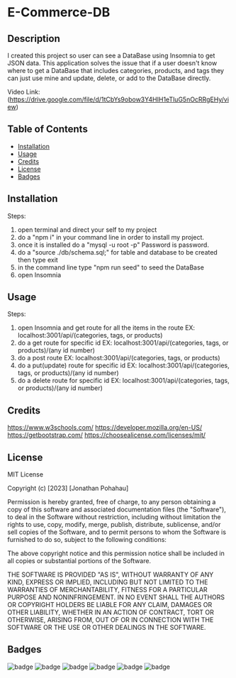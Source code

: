 # E-Commerce-DB


## Description 

I created this project so user can see a DataBase using Insomnia to get JSON data. This application solves the issue that if a user doesn't know where to get a DataBase that includes categories, products, and tags they can just use mine and update, delete, or add to the DataBase directly.

Video Link: (https://drive.google.com/file/d/1tCbYs9obow3Y4HIH1eTluG5nOcRRgEHy/view)


## Table of Contents

* [Installation](#installation)
* [Usage](#usage)
* [Credits](#credits)
* [License](#license)
* [Badges](#badges)


## Installation

Steps:
1. open terminal and direct your self to my project
2. do a "npm i" in your command line in order to install my project.
3. once it is installed do a "mysql -u root -p" Password is password.
4. do a "source ./db/schema.sql;" for table and database to be created then type exit 
5. in the command line type "npm run seed" to seed the DataBase
6. open Insomnia


## Usage 

Steps:
1. open Insomnia and get route for all the items in the route EX: localhost:3001/api/(categories, tags, or products)
2. do a get route for specific id EX: localhost:3001/api/(categories, tags, or products)/(any id number)
3. do a post route EX: localhost:3001/api/(categories, tags, or products)
4. do a put(update) route for specific id EX: localhost:3001/api/(categories, tags, or products)/(any id number)
5. do a delete route for specific id EX: localhost:3001/api/(categories, tags, or products)/(any id number)


## Credits

https://www.w3schools.com/
https://developer.mozilla.org/en-US/
https://getbootstrap.com/
https://choosealicense.com/licenses/mit/


## License

MIT License

Copyright (c) [2023] [Jonathan Pohahau]

Permission is hereby granted, free of charge, to any person obtaining a copy
of this software and associated documentation files (the "Software"), to deal
in the Software without restriction, including without limitation the rights
to use, copy, modify, merge, publish, distribute, sublicense, and/or sell
copies of the Software, and to permit persons to whom the Software is
furnished to do so, subject to the following conditions:

The above copyright notice and this permission notice shall be included in all
copies or substantial portions of the Software.

THE SOFTWARE IS PROVIDED "AS IS", WITHOUT WARRANTY OF ANY KIND, EXPRESS OR
IMPLIED, INCLUDING BUT NOT LIMITED TO THE WARRANTIES OF MERCHANTABILITY,
FITNESS FOR A PARTICULAR PURPOSE AND NONINFRINGEMENT. IN NO EVENT SHALL THE
AUTHORS OR COPYRIGHT HOLDERS BE LIABLE FOR ANY CLAIM, DAMAGES OR OTHER
LIABILITY, WHETHER IN AN ACTION OF CONTRACT, TORT OR OTHERWISE, ARISING FROM,
OUT OF OR IN CONNECTION WITH THE SOFTWARE OR THE USE OR OTHER DEALINGS IN THE
SOFTWARE.


## Badges

![badge](https://img.shields.io/badge/license-MIT-orange)
![badge](https://img.shields.io/badge/language-JavaScript-green)
![badge](https://img.shields.io/badge/language-Nodejs-brightgreen)
![badge](https://img.shields.io/badge/DataBase-MySQL-blueviolet)
![badge](https://img.shields.io/badge/npm-sequelize-blue)
![badge](https://img.shields.io/badge/npm-dotenv-red)